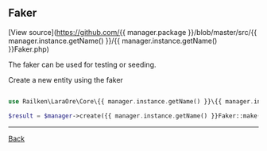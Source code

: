 ## Faker

[View source](https://github.com/{{ manager.package }}/blob/master/src/{{ manager.instance.getName() }}/{{ manager.instance.getName() }}Faker.php)

The faker can be used for testing or seeding.

Create a new entity using the faker

```php

use Railken\LaraOre\Core\{{ manager.instance.getName() }}\{{ manager.instance.getName() }}Faker;

$result = $manager->create({{ manager.instance.getName() }}Faker::make()->parameters());
```

---
[Back](index.md)